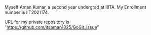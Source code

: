 Myself Aman Kumar, a second year undergrad at IIITA.
My Enrollment number is IIT2021174.

URL for my private repository is "https://github.com/itsaman1825/GoGit_issue"
